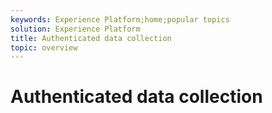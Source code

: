 ```yaml
---
keywords: Experience Platform;home;popular topics
solution: Experience Platform
title: Authenticated data collection
topic: overview
---
```


# Authenticated data collection